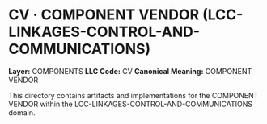 # CV · COMPONENT VENDOR (LCC-LINKAGES-CONTROL-AND-COMMUNICATIONS)

**Layer:** COMPONENTS
**LLC Code:** CV
**Canonical Meaning:** COMPONENT VENDOR

This directory contains artifacts and implementations for the COMPONENT VENDOR within the LCC-LINKAGES-CONTROL-AND-COMMUNICATIONS domain.
